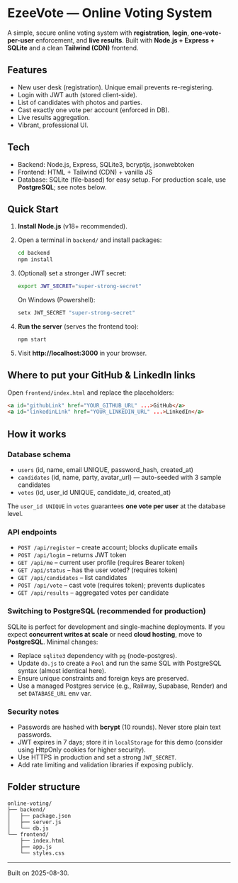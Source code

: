 
# EzeeVote — Online Voting System

A simple, secure online voting system with **registration**, **login**, **one-vote-per-user** enforcement, and **live results**. Built with **Node.js + Express + SQLite** and a clean **Tailwind (CDN)** frontend.

## Features
- New user desk (registration). Unique email prevents re-registering.
- Login with JWT auth (stored client-side).
- List of candidates with photos and parties.
- Cast exactly one vote per account (enforced in DB).
- Live results aggregation.
- Vibrant, professional UI.

## Tech
- Backend: Node.js, Express, SQLite3, bcryptjs, jsonwebtoken
- Frontend: HTML + Tailwind (CDN) + vanilla JS
- Database: SQLite (file-based) for easy setup. For production scale, use **PostgreSQL**; see notes below.

## Quick Start

1. **Install Node.js** (v18+ recommended).

2. Open a terminal in `backend/` and install packages:
   ```bash
   cd backend
   npm install
   ```

3. (Optional) set a stronger JWT secret:
   ```bash
   export JWT_SECRET="super-strong-secret"
   ```
   On Windows (Powershell):
   ```powershell
   setx JWT_SECRET "super-strong-secret"
   ```

4. **Run the server** (serves the frontend too):
   ```bash
   npm start
   ```

5. Visit **http://localhost:3000** in your browser.

## Where to put your GitHub & LinkedIn links
Open `frontend/index.html` and replace the placeholders:
```html
<a id="githubLink" href="YOUR_GITHUB_URL" ...>GitHub</a>
<a id="linkedinLink" href="YOUR_LINKEDIN_URL" ...>LinkedIn</a>
```

## How it works

### Database schema
- `users` (id, name, email UNIQUE, password_hash, created_at)
- `candidates` (id, name, party, avatar_url) — auto-seeded with 3 sample candidates
- `votes` (id, user_id UNIQUE, candidate_id, created_at)

The `user_id UNIQUE` in `votes` guarantees **one vote per user** at the database level.

### API endpoints
- `POST /api/register` – create account; blocks duplicate emails
- `POST /api/login` – returns JWT token
- `GET /api/me` – current user profile (requires Bearer token)
- `GET /api/status` – has the user voted? (requires token)
- `GET /api/candidates` – list candidates
- `POST /api/vote` – cast vote (requires token); prevents duplicates
- `GET /api/results` – aggregated votes per candidate

### Switching to PostgreSQL (recommended for production)
SQLite is perfect for development and single-machine deployments. If you expect **concurrent writes at scale** or need **cloud hosting**, move to **PostgreSQL**. Minimal changes:
- Replace `sqlite3` dependency with `pg` (node-postgres).
- Update `db.js` to create a `Pool` and run the same SQL with PostgreSQL syntax (almost identical here).
- Ensure unique constraints and foreign keys are preserved.
- Use a managed Postgres service (e.g., Railway, Supabase, Render) and set `DATABASE_URL` env var.

### Security notes
- Passwords are hashed with **bcrypt** (10 rounds). Never store plain text passwords.
- JWT expires in 7 days; store it in `localStorage` for this demo (consider using HttpOnly cookies for higher security).
- Use HTTPS in production and set a strong `JWT_SECRET`.
- Add rate limiting and validation libraries if exposing publicly.

## Folder structure
```
online-voting/
├── backend/
│   ├── package.json
│   ├── server.js
│   └── db.js
└── frontend/
    ├── index.html
    ├── app.js
    └── styles.css
```

---

Built on 2025-08-30.
